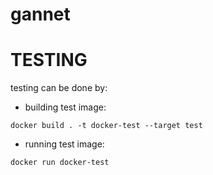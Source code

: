 # gannet

# TESTING

testing can be done by:

- building test image:
```
docker build . -t docker-test --target test
```
- running test image:
```
docker run docker-test
```
